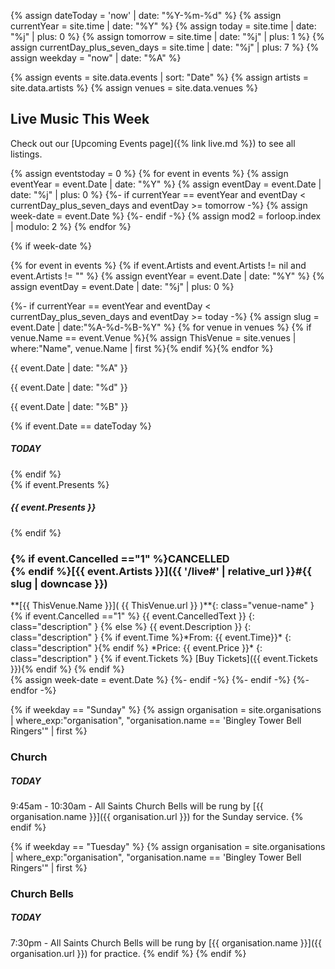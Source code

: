 {% assign dateToday = 'now' | date: "%Y-%m-%d" %}
{% assign currentYear = site.time | date: "%Y" %}
{% assign today = site.time | date: "%j" | plus: 0 %}
{% assign tomorrow = site.time | date: "%j" | plus: 1 %}
{% assign currentDay_plus_seven_days = site.time | date: "%j" | plus: 7  %}
{% assign weekday = "now" | date: "%A" %}

{% assign events = site.data.events | sort: "Date"  %}
{% assign artists = site.data.artists %}
{% assign venues = site.data.venues %}


## Live Music This Week
Check out our [Upcoming Events page]({% link live.md %}) to see all listings.

{% assign eventstoday = 0 %}
{% for event in events %}
{% assign eventYear = event.Date | date: "%Y" %}
{% assign eventDay = event.Date | date: "%j" | plus: 0 %}
{%- if currentYear == eventYear and eventDay < currentDay_plus_seven_days and eventDay >= tomorrow  -%}
{% assign week-date = event.Date %}
{%- endif -%}
{% assign mod2 = forloop.index | modulo: 2 %}
{% endfor %}

{% if week-date %}
<div class="container p-0">
<div class="row">
<div class="col-md-12">

{% for event in events %}
{% if event.Artists and event.Artists != nil and event.Artists != "" %}
{% assign eventYear = event.Date | date: "%Y" %}
{% assign eventDay = event.Date | date: "%j" | plus: 0 %}

{%- if currentYear == eventYear and eventDay < currentDay_plus_seven_days and eventDay >= today  -%}
{% assign slug = event.Date | date:"%A-%d-%B-%Y" %}
{% for venue in venues %} {% if venue.Name == event.Venue %}{% assign ThisVenue = site.venues | where:"Name", venue.Name | first %}{% endif %}{% endfor %}
<div class="card-group event-card text-dark mb-2">
    <div class="card mb-0 border-0">
        <div class="card-body py-4 border-bottom {% if event.Date == dateToday  %}bg-light{% endif %}">
            <div class="row">
                <div class="col-lg-3 col-md-5 date pb-4">
                    <p class="p-0 m-0 display-8">{{ event.Date | date: "%A" }}</p>
                    <p class="p-0 m-0 display-1">{{ event.Date | date: "%d" }}</p>
                    <p class="p-0 m-0 display-8">{{ event.Date | date: "%B" }}</p>
                    {% if event.Date == dateToday  %}<h5 class="p-0 m-0 display-8 ">TODAY</h5>{% endif %}
                </div>
                <div class="col-lg-9 col-md-7">
                    <div class="d-flex flex-column">
                    {% if event.Presents %}<h5>{{ event.Presents }}</h5>{% endif %}
                        <h3 class="card-title text-capitalize mt-0">
                            <strong markdown="1">{% if event.Cancelled =="1" %}CANCELLED <br>{% endif %}[{{ event.Artists }}]({{ '/live#' | relative_url }}#{{ slug | downcase  }})</strong>                    
                        </h3>
<div class="card-text" markdown="1">**[{{ ThisVenue.Name }}]( {{ ThisVenue.url }} )**{: class="venue-name" }
{% if event.Cancelled =="1" %}
{{ event.CancelledText }}
{: class="description" }
{% else %}
{{ event.Description }}
{: class="description" }
{% if event.Time %}*From: {{ event.Time}}*
{: class="description" }{% endif %}
*Price: {{ event.Price }}*
{: class="description" }
{% if event.Tickets %} [Buy Tickets]({{ event.Tickets }}){% endif %}
{% endif %}
</div>
                    </div>
                </div>
            </div>
        </div>
    </div>
</div>
{% assign week-date = event.Date %}
{%- endif -%}
{%- endif -%}
{%- endfor -%}
</div>
</div>
</div>

{% if weekday == "Sunday" %}
{% assign organisation = site.organisations 
    | where_exp:"organisation", "organisation.name == 'Bingley Tower Bell Ringers'"
    | first %}
### Church 
<h5 class="p-0 m-0 display-8 ">TODAY</h5>
9:45am - 10:30am - All Saints Church Bells will be rung by [{{ organisation.name }}]({{ organisation.url }}) for the Sunday service.
{% endif %}

{% if weekday == "Tuesday" %}
{% assign organisation = site.organisations 
    | where_exp:"organisation", "organisation.name == 'Bingley Tower Bell Ringers'"
    | first %}
### Church Bells
<h5 class="p-0 m-0 display-8 ">TODAY</h5>
7:30pm - All Saints Church Bells will be rung by [{{ organisation.name }}]({{ organisation.url }}) for practice.
{% endif %}
{% endif %}<!-- End Only print this once section -->
